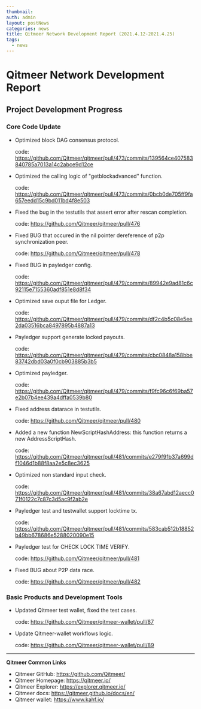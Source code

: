 ```yaml
---
thumbnail: 
auth: admin
layout: postNews
categories: news
title: Qitmeer Network Development Report (2021.4.12-2021.4.25)
tags:
  - news
---
```




# Qitmeer Network Development Report

## Project Development Progress

### Core Code Update

- Optimized block DAG consensus protocol.

  code:
https://github.com/Qitmeer/qitmeer/pull/473/commits/139564ce407583840785a7013a14c2abce9d12ce

- Optimized the calling logic of "getblockadvanced" function.

  code:
https://github.com/Qitmeer/qitmeer/pull/473/commits/0bcb0de705ff9fa657eedd15c9bd011bd4f8e503

- Fixed the bug in the testutils that assert error after rescan completion.

  code:
https://github.com/Qitmeer/qitmeer/pull/476

- Fixed BUG that occured in the nil pointer dereference of p2p synchronization peer.

  code:
https://github.com/Qitmeer/qitmeer/pull/478

- Fixed BUG in payledger config.

  code:
https://github.com/Qitmeer/qitmeer/pull/479/commits/89942e9ad81c6c92115e7155360adf851e8d8f34

- Optimized save ouput file for Ledger.

  code:
https://github.com/Qitmeer/qitmeer/pull/479/commits/df2c4b5c08e5ee2da03516bca8497895b4887a13

- Payledger support generate locked payouts.

  code:
https://github.com/Qitmeer/qitmeer/pull/479/commits/cbc0848a158bbe83742dbd03a0f0cb903885b3b5

- Optimized payledger.

  code:
https://github.com/Qitmeer/qitmeer/pull/479/commits/f9fc96c6f69ba57e2b07b4ee439a4dffa0539b80

- Fixed address datarace in testutils.

  code:
https://github.com/Qitmeer/qitmeer/pull/480

- Added a new function NewScriptHashAddress: this function returns a new AddressScriptHash.

  code:
https://github.com/Qitmeer/qitmeer/pull/481/commits/e279f91b37a699df1046d1b88f8aa2e5c8ec3625

- Optimized non standard input check.

  code:
https://github.com/Qitmeer/qitmeer/pull/481/commits/38a67abd12aecc071f0122c7c87c3d5ac9f2ab2e

- Payledger test and testwallet support locktime tx.

  code:
https://github.com/Qitmeer/qitmeer/pull/481/commits/583cab512b18852b49bb678686e5288020090e15

- Payledger test for CHECK LOCK TIME VERIFY.

  code:
https://github.com/Qitmeer/qitmeer/pull/481

- Fixed BUG about P2P data race.

  code:
https://github.com/Qitmeer/qitmeer/pull/482

### Basic Products and Development Tools

- Updated Qitmeer test wallet, fixed the test cases.

  code:
https://github.com/Qitmeer/qitmeer-wallet/pull/87

- Update Qitmeer-wallet workflows logic.

  code:
https://github.com/Qitmeer/qitmeer-wallet/pull/89


--------------------

**Qitmeer Common Links**

* Qitmeer GitHub: https://github.com/Qitmeer/
* Qitmeer Homepage: https://qitmeer.io/
* Qitmeer Explorer: https://explorer.qitmeer.io/
* Qitmeer docs: https://qitmeer.github.io/docs/en/
* Qitmeer wallet: https://www.kahf.io/